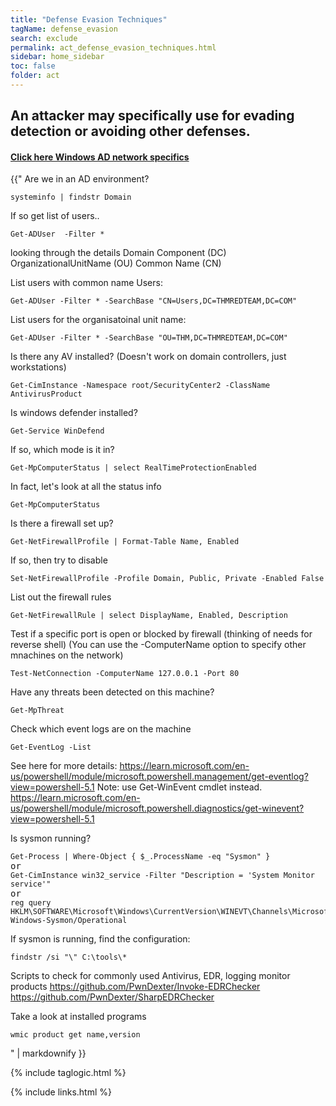 ```yaml
---
title: "Defense Evasion Techniques"
tagName: defense_evasion
search: exclude
permalink: act_defense_evasion_techniques.html
sidebar: home_sidebar
toc: false
folder: act
---
```


## An attacker may specifically use for evading detection or avoiding other defenses.

<div class="panel-group" id="accordion">
                    <div class="panel panel-default">
                        <div class="panel-heading">
                            <h4 class="panel-title">
                                <a class="noCrossRef accordion-toggle" data-toggle="collapse" data-parent="#accordion" href="#collapseFive">Click here Windows AD network specifics</a>
                            </h4>
                        </div>
                        <div id="collapseFive" class="panel-collapse collapse noCrossRef">
                            <div class="panel-body">
{{"
Are we in an AD environment?
<pre class='powershell-screenshot'>
<code>systeminfo | findstr Domain</code>
</pre>
If so get list of users..
<pre class='powershell-screenshot'>
<code>Get-ADUser  -Filter *</code>
</pre>

looking through the details
Domain Component (DC)
OrganizationalUnitName (OU)
Common Name (CN)

List users with common name Users:
<pre class='powershell-screenshot'>
<code>Get-ADUser -Filter * -SearchBase &quot;CN=Users,DC=THMREDTEAM,DC=COM&quot;</code>
</pre>
List users for the organisatoinal unit name:
<pre class='powershell-screenshot'>
<code>Get-ADUser -Filter * -SearchBase &quot;OU=THM,DC=THMREDTEAM,DC=COM&quot;</code>
</pre>
Is there any AV installed? (Doesn\'t work on domain controllers, just workstations)
<pre class='powershell-screenshot'>
<code>Get-CimInstance -Namespace root/SecurityCenter2 -ClassName AntivirusProduct</code>
</pre>
Is windows defender installed?
<pre class='powershell-screenshot'>
<code>Get-Service WinDefend</code>
</pre>

If so, which mode is it in?
<pre class='powershell-screenshot'>
<code>Get-MpComputerStatus | select RealTimeProtectionEnabled</code>
</pre>

In fact, let's look at all the status info
<pre class='powershell-screenshot'>
<code>Get-MpComputerStatus</code>
</pre>

Is there a firewall set up?
<pre class='powershell-screenshot'>
<code>Get-NetFirewallProfile | Format-Table Name, Enabled</code>
</pre>

If so, then try to disable
<pre class='powershell-screenshot'>
<code>Set-NetFirewallProfile -Profile Domain, Public, Private -Enabled False</code>
</pre>

List out the firewall rules
<pre class='powershell-screenshot'>
<code>Get-NetFirewallRule | select DisplayName, Enabled, Description</code>
</pre>

Test if a specific port is open or blocked by firewall (thinking of needs for reverse shell) (You can use the -ComputerName option to specify other mnachines on the network)
<pre class='powershell-screenshot'>
<code>Test-NetConnection -ComputerName 127.0.0.1 -Port 80</code>
</pre>

Have any threats been detected on this machine?
<pre class='powershell-screenshot'>
<code>Get-MpThreat</code>
</pre>

Check which event logs are on the machine
<pre class='powershell-screenshot'>
<code>Get-EventLog -List</code>
</pre>

See here for more details: https://learn.microsoft.com/en-us/powershell/module/microsoft.powershell.management/get-eventlog?view=powershell-5.1
Note: use Get-WinEvent cmdlet instead.
https://learn.microsoft.com/en-us/powershell/module/microsoft.powershell.diagnostics/get-winevent?view=powershell-5.1

Is sysmon running?
<pre class='powershell-screenshot'>
<code>Get-Process | Where-Object &#123; $_.ProcessName -eq &quot;Sysmon&quot; &#125;</code>
or
<code>Get-CimInstance win32_service -Filter &quot;Description = 'System Monitor service'&quot;</code>
or
<code>reg query HKLM\SOFTWARE\Microsoft\Windows\CurrentVersion\WINEVT\Channels\Microsoft-Windows-Sysmon/Operational</code>
</pre>

If sysmon is running, find the configuration:
<pre class='powershell-screenshot'>
<code>findstr /si &quot;\<ProcessCreate onmatch='exclude'\>&quot; C:\tools\*</code>
</pre>

Scripts to check for commonly used Antivirus, EDR, logging monitor products
https://github.com/PwnDexter/Invoke-EDRChecker
https://github.com/PwnDexter/SharpEDRChecker

Take a look at installed programs
<pre class='powershell-screenshot'>
<code>wmic product get name,version</code>
</pre>
" | markdownify }}
                            </div>
                        </div>
                    </div>
</div>
<!-- /.panel-group -->

{% include taglogic.html %}

{% include links.html %}
